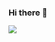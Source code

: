 ### Hi there 👋

![](https://user-images.githubusercontent.com/3104489/97828882-616ae680-1c96-11eb-8110-4f39349b4033.gif)

<!--
**dansteren/dansteren** is a ✨ _special_ ✨ repository because its `README.md` (this file) appears on your GitHub profile.

Here are some ideas to get you started:

- 🔭 I’m currently working on ...
- 🌱 I’m currently learning ...
- 👯 I’m looking to collaborate on ...
- 🤔 I’m looking for help with ...
- 💬 Ask me about ...
- 📫 How to reach me: ...
- 😄 Pronouns: ...
- ⚡ Fun fact: ...
-->
